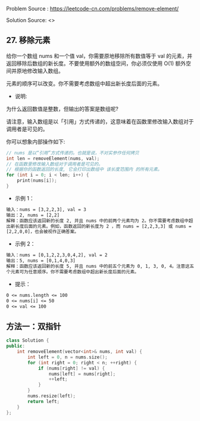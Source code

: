 <!--
 * @Author : Hu Jingbo
 * @Date   : 2022-01-07
-->

Problem Source : <https://leetcode-cn.com/problems/remove-element/>

Solution Source: <>

## 27. 移除元素

给你一个数组 nums 和一个值 val，你需要原地移除所有数值等于 val 的元素，并返回移除后数组的新长度。不要使用额外的数组空间，你必须仅使用 O(1) 额外空间并原地修改输入数组。

元素的顺序可以改变。你不需要考虑数组中超出新长度后面的元素。

* 说明:

为什么返回数值是整数，但输出的答案是数组呢?

请注意，输入数组是以「引用」方式传递的，这意味着在函数里修改输入数组对于调用者是可见的。

你可以想象内部操作如下:

```c++
// nums 是以“引用”方式传递的。也就是说，不对实参作任何拷贝
int len = removeElement(nums, val);
// 在函数里修改输入数组对于调用者是可见的。
// 根据你的函数返回的长度, 它会打印出数组中 该长度范围内 的所有元素。
for (int i = 0; i < len; i++) {
    print(nums[i]);
}
```

* 示例 1：

```txt
输入：nums = [3,2,2,3], val = 3
输出：2, nums = [2,2]
解释：函数应该返回新的长度 2, 并且 nums 中的前两个元素均为 2。你不需要考虑数组中超
出新长度后面的元素。例如，函数返回的新长度为 2 ，而 nums = [2,2,3,3] 或 nums = 
[2,2,0,0]，也会被视作正确答案。
```

* 示例 2：

```txt
输入：nums = [0,1,2,2,3,0,4,2], val = 2
输出：5, nums = [0,1,4,0,3]
解释：函数应该返回新的长度 5, 并且 nums 中的前五个元素为 0, 1, 3, 0, 4。注意这五
个元素可为任意顺序。你不需要考虑数组中超出新长度后面的元素。
```

* 提示：

```txt
0 <= nums.length <= 100
0 <= nums[i] <= 50
0 <= val <= 100
```

## 方法一：双指针

```cpp
class Solution {
public:
    int removeElement(vector<int>& nums, int val) {
        int left = 0, n = nums.size();
        for (int right = 0; right < n; ++right) {
            if (nums[right] != val) {
                nums[left] = nums[right];
                ++left;
            }
        }
        nums.resize(left);
        return left;
    }
};
```